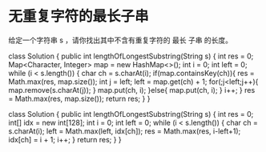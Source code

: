 # 无重复字符的最长子串
给定一个字符串 s ，请你找出其中不含有重复字符的 最长 子串 的长度。

class Solution {
    public int lengthOfLongestSubstring(String s) {
        int res = 0;
        Map<Character, Integer> map = new HashMap<>();
        int i = 0;
        int left = 0;
        while (i < s.length()) {
            char ch = s.charAt(i);
            if(map.containsKey(ch)){
                res = Math.max(res, map.size());
                int j = left;
                left = map.get(ch) + 1;
                for(;j<left;j++){
                    map.remove(s.charAt(j));
                }
                map.put(ch, i);
            }else{
                map.put(ch, i);
            }
            i++;
        }
        res = Math.max(res, map.size());
        return res;
    }
}

class Solution {
    public int lengthOfLongestSubstring(String s) {
        int res = 0;
        int[] idx = new int[128];
        int i = 0;
        int left = 0;
        while (i < s.length()) {
            char ch = s.charAt(i);
            left = Math.max(left, idx[ch]);
            res = Math.max(res, i-left+1);
            idx[ch] = i + 1;
            i++;
        }
        return res;
    }
}

